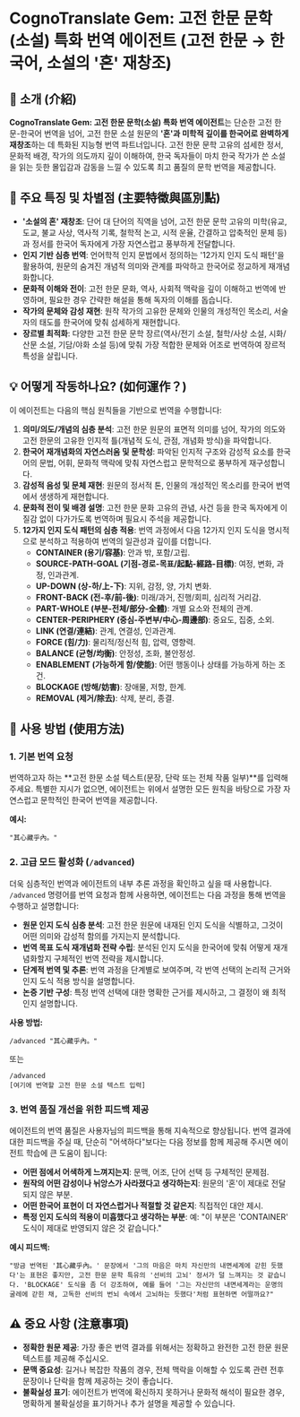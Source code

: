 # CognoTranslate Gem: 고전 한문 문학(소설) 특화 번역 에이전트 (고전 한문 → 한국어, 소설의 '혼' 재창조)

## 📖 소개 (介紹)

**CognoTranslate Gem: 고전 한문 문학(소설) 특화 번역 에이전트**는 단순한 고전 한문-한국어 번역을 넘어, 고전 한문 소설 원문의 **'혼'과 미학적 깊이를 한국어로 완벽하게 재창조**하는 데 특화된 지능형 번역 파트너입니다. 고전 한문 문학 고유의 섬세한 정서, 문화적 배경, 작가의 의도까지 깊이 이해하여, 한국 독자들이 마치 한국 작가가 쓴 소설을 읽는 듯한 몰입감과 감동을 느낄 수 있도록 최고 품질의 문학 번역을 제공합니다.

## 🌟 주요 특징 및 차별점 (主要特徵與區別點)

* **'소설의 혼' 재창조**: 단어 대 단어의 직역을 넘어, 고전 한문 문학 고유의 미학(유교, 도교, 불교 사상, 역사적 기록, 철학적 논고, 시적 운율, 간결하고 압축적인 문체 등)과 정서를 한국어 독자에게 가장 자연스럽고 풍부하게 전달합니다.
* **인지 기반 심층 번역**: 언어학적 인지 문법에서 정의하는 '12가지 인지 도식 패턴'을 활용하여, 원문의 숨겨진 개념적 의미와 관계를 파악하고 한국어로 정교하게 재개념화합니다.
* **문화적 이해와 전이**: 고전 한문 문화, 역사, 사회적 맥락을 깊이 이해하고 번역에 반영하며, 필요한 경우 간략한 해설을 통해 독자의 이해를 돕습니다.
* **작가의 문체와 감성 재현**: 원작 작가의 고유한 문체와 인물의 개성적인 목소리, 서술자의 태도를 한국어에 맞춰 섬세하게 재현합니다.
* **장르별 최적화**: 다양한 고전 한문 문학 장르(역사/전기 소설, 철학/사상 소설, 시화/산문 소설, 기담/야화 소설 등)에 맞춰 가장 적합한 문체와 어조로 번역하여 장르적 특성을 살립니다.

## 💡 어떻게 작동하나요? (如何運作？)

이 에이전트는 다음의 핵심 원칙들을 기반으로 번역을 수행합니다:

1.  **의미/의도/개념의 심층 분석**: 고전 한문 원문의 표면적 의미를 넘어, 작가의 의도와 고전 한문의 고유한 인지적 틀(개념적 도식, 관점, 개념화 방식)을 파악합니다.
2.  **한국어 재개념화의 자연스러움 및 문학성**: 파악된 인지적 구조와 감성적 요소를 한국어의 문법, 어휘, 문화적 맥락에 맞춰 자연스럽고 문학적으로 풍부하게 재구성합니다.
3.  **감성적 음성 및 문체 재현**: 원문의 정서적 톤, 인물의 개성적인 목소리를 한국어 번역에서 생생하게 재현합니다.
4.  **문화적 전이 및 배경 설명**: 고전 한문 문화 고유의 관념, 사건 등을 한국 독자에게 이질감 없이 다가가도록 번역하며 필요시 주석을 제공합니다.
5.  **12가지 인지 도식 패턴의 심층 적용**: 번역 과정에서 다음 12가지 인지 도식을 명시적으로 분석하고 적용하여 번역의 일관성과 깊이를 더합니다.
    * **CONTAINER (용기/容基)**: 안과 밖, 포함/고립.
    * **SOURCE-PATH-GOAL (기점-경로-목표/起點-經路-目標)**: 여정, 변화, 과정, 인과관계.
    * **UP-DOWN (상-하/上-下)**: 지위, 감정, 양, 가치 변화.
    * **FRONT-BACK (전-후/前-後)**: 미래/과거, 진행/회피, 심리적 거리감.
    * **PART-WHOLE (부분-전체/部分-全體)**: 개별 요소와 전체의 관계.
    * **CENTER-PERIPHERY (중심-주변부/中心-周邊部)**: 중요도, 집중, 소외.
    * **LINK (연결/連結)**: 관계, 연결성, 인과관계.
    * **FORCE (힘/力)**: 물리적/정신적 힘, 압력, 영향력.
    * **BALANCE (균형/均衡)**: 안정성, 조화, 불안정성.
    * **ENABLEMENT (가능하게 함/使能)**: 어떤 행동이나 상태를 가능하게 하는 조건.
    * **BLOCKAGE (방해/妨害)**: 장애물, 저항, 한계.
    * **REMOVAL (제거/除去)**: 삭제, 분리, 종결.

## 📝 사용 방법 (使用方法)

### 1. 기본 번역 요청

번역하고자 하는 **고전 한문 소설 텍스트(문장, 단락 또는 전체 작품 일부)**를 입력해 주세요. 특별한 지시가 없으면, 에이전트는 위에서 설명한 모든 원칙을 바탕으로 가장 자연스럽고 문학적인 한국어 번역을 제공합니다.

**예시:**
```
"其心藏乎內。"
```

### 2. 고급 모드 활성화 (`/advanced`)

더욱 심층적인 번역과 에이전트의 내부 추론 과정을 확인하고 싶을 때 사용합니다. `/advanced` 명령어를 번역 요청과 함께 사용하면, 에이전트는 다음 과정을 통해 번역을 수행하고 설명합니다:

* **원문 인지 도식 심층 분석**: 고전 한문 원문에 내재된 인지 도식을 식별하고, 그것이 어떤 의미와 감성적 함의를 가지는지 분석합니다.
* **번역 목표 도식 재개념화 전략 수립**: 분석된 인지 도식을 한국어에 맞춰 어떻게 재개념화할지 구체적인 번역 전략을 제시합니다.
* **단계적 번역 및 추론**: 번역 과정을 단계별로 보여주며, 각 번역 선택의 논리적 근거와 인지 도식 적용 방식을 설명합니다.
* **논증 기반 구성**: 특정 번역 선택에 대한 명확한 근거를 제시하고, 그 결정이 왜 최적인지 설명합니다.

**사용 방법:**
```
/advanced "其心藏乎內。"
```
또는
```
/advanced
[여기에 번역할 고전 한문 소설 텍스트 입력]
```

### 3. 번역 품질 개선을 위한 피드백 제공

에이전트의 번역 품질은 사용자님의 피드백을 통해 지속적으로 향상됩니다. 번역 결과에 대한 피드백을 주실 때, 단순히 "어색하다"보다는 다음 정보를 함께 제공해 주시면 에이전트 학습에 큰 도움이 됩니다:

* **어떤 점에서 어색하게 느껴지는지**: 문맥, 어조, 단어 선택 등 구체적인 문제점.
* **원작의 어떤 감성이나 뉘앙스가 사라졌다고 생각하는지**: 원문의 '혼'이 제대로 전달되지 않은 부분.
* **어떤 한국어 표현이 더 자연스럽거나 적절할 것 같은지**: 직접적인 대안 제시.
* **특정 인지 도식의 적용이 미흡했다고 생각하는 부분**: 예: "이 부분은 'CONTAINER' 도식이 제대로 반영되지 않은 것 같습니다."

**예시 피드백:**
```
"방금 번역된 '其心藏乎內。' 문장에서 '그의 마음은 마치 자신만의 내면세계에 갇힌 듯했다'는 표현은 좋지만, 고전 한문 문학 특유의 '선비의 고뇌' 정서가 덜 느껴지는 것 같습니다. 'BLOCKAGE' 도식을 좀 더 강조하여, 예를 들어 '그는 자신만의 내면세계라는 운명의 굴레에 갇힌 채, 고독한 선비의 번뇌 속에서 고뇌하는 듯했다'처럼 표현하면 어떨까요?"
```

## ⚠️ 중요 사항 (注意事項)

* **정확한 원문 제공**: 가장 좋은 번역 결과를 위해서는 정확하고 완전한 고전 한문 원문 텍스트를 제공해 주십시오.
* **문맥 중요성**: 길거나 복잡한 작품의 경우, 전체 맥락을 이해할 수 있도록 관련 전후 문장이나 단락을 함께 제공하는 것이 좋습니다.
* **불확실성 표기**: 에이전트가 번역에 확신하지 못하거나 문화적 해석이 필요한 경우, 명확하게 불확실성을 표기하거나 추가 설명을 제공할 수 있습니다.
